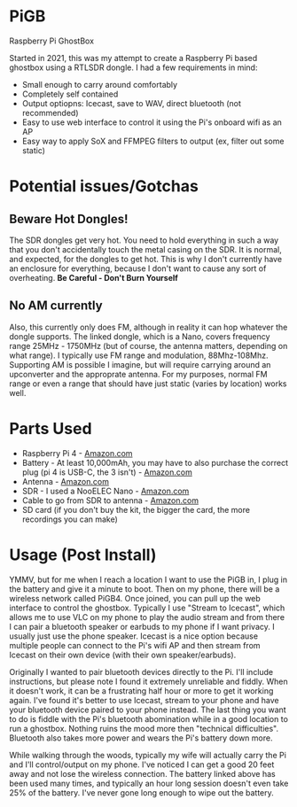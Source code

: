# PiGB
Raspberry Pi GhostBox

Started in 2021, this was my attempt to create a Raspberry Pi based ghostbox using a RTLSDR dongle. I had a few requirements in mind:

* Small enough to carry around comfortably
* Completely self contained
* Output optiopns: Icecast, save to WAV, direct bluetooth (not recommended)
* Easy to use web interface to control it using the Pi's onboard wifi as an AP
* Easy way to apply SoX and FFMPEG filters to output (ex, filter out some static)

# Potential issues/Gotchas

## Beware Hot Dongles!

The SDR dongles get very hot. You need to hold everything in such a way that you don't accidentally touch the metal casing on the SDR. It is normal, and expected, for the dongles to get hot. This is why I don't currently have an enclosure for everything, because I don't want to cause any sort of overheating. **Be Careful - Don't Burn Yourself**

## No AM currently 

Also, this currently only does FM, although in reality it can hop whatever the dongle supports. The linked dongle, which is a Nano, covers frequency range 25MHz - 1750MHz (but of course, the antenna matters, depending on what range). I typically use FM range and modulation, 88Mhz-108Mhz. Supporting AM is possible I imagine, but will require carrying around an upconverter and the approprate antenna. For my purposes, normal FM range or even a range that should have just static (varies by location) works well.

# Parts Used

* Raspberry Pi 4 - [Amazon.com](https://www.amazon.com/CanaKit-Raspberry-8GB-Starter-Kit/dp/B08956GVXN)
* Battery - At least 10,000mAh, you may have to also purchase the correct plug (pi 4 is USB-C, the 3 isn't) - [Amazon.com](https://www.amazon.com/gp/product/B0194WDVHI)
* Antenna - [Amazon.com](https://www.amazon.com/gp/product/B07PT76LW4)
* SDR - I used a NooELEC Nano - [Amazon.com](https://www.amazon.com/gp/product/B07XPZMDZV)
* Cable to go from SDR to antenna - [Amazon.com](https://www.amazon.com/gp/product/B00CTJN480)
* SD card (if you don't buy the kit, the bigger the card, the more recordings you can make)
  
# Usage (Post Install)

YMMV, but for me when I reach a location I want to use the PiGB in, I plug in the battery and give it a minute to boot. Then on my phone, there will be a wireless network called PiGB4. Once joined, you can pull up the web interface to control the ghostbox. Typically I use "Stream to Icecast", which allows me to use VLC on my phone to play the audio stream and from there I can pair a bluetooth speaker or earbuds to my phone if I want privacy. I usually just use the phone speaker. Icecast is a nice option because multiple people can connect to the Pi's wifi AP and then stream from Icecast on their own device (with their own speaker/earbuds). 

Originally I wanted to pair bluetooth devices directly to the Pi. I'll include instructions, but please note I found it extremely unreliable and fiddly. When it doesn't work, it can be a frustrating half hour or more to get it working again. I've found it's better to use Icecast, stream to your phone and have your bluetooth device paired to your phone instead. The last thing you want to do is fiddle with the Pi's bluetooth abomination while in a good location to run a ghostbox. Nothing ruins the mood more then "technical difficulties". Bluetooth also takes more power and wears the Pi's battery down more. 

While walking through the woods, typically my wife will actually carry the Pi and I'll control/output on my phone. I've noticed I can get a good 20 feet away and not lose the wireless connection. The battery linked above has been used many times, and typically an hour long session doesn't even take 25% of the battery. I've never gone long enough to wipe out the battery. 

